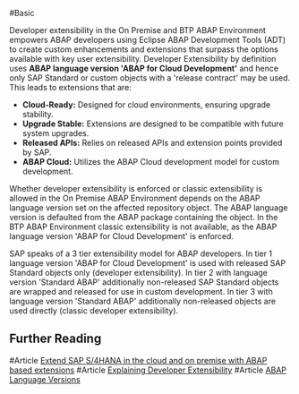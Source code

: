 #Basic 

Developer extensibility in the On Premise and BTP ABAP Environment empowers ABAP developers using Eclipse ABAP Development Tools (ADT) to create custom enhancements and extensions that surpass the options available with key user extensibility. Developer Extensibility by definition uses **ABAP language version 'ABAP for Cloud Development'** and hence only SAP Standard or custom objects with a 'release contract' may be used. This leads to extensions that are: 

- **Cloud-Ready:** Designed for cloud environments, ensuring upgrade stability. 
- **Upgrade Stable:** Extensions are designed to be compatible with future system upgrades. 
- **Released APIs:** Relies on released APIs and extension points provided by SAP. 
- **ABAP Cloud:** Utilizes the ABAP Cloud development model for custom development. 

Whether developer extensibility is enforced or classic extensibility is allowed in the On Premise ABAP Environment depends on the ABAP language version set on the affected repository object. The ABAP language version is defaulted from the ABAP package containing the object. In the BTP ABAP Environment classic extensibility is not available, as the ABAP language version 'ABAP for Cloud Development' is enforced.

SAP speaks of a 3 tier extensibility model for ABAP developers. In tier 1 language version 'ABAP for Cloud Development' is used with released SAP Standard objects only (developer extensibility). In tier 2 with language version 'Standard ABAP' additionally non-released SAP Standard objects are wrapped and released for use in custom development. In tier 3 with language version 'Standard ABAP' additionally non-released objects are used directly (classic developer extensibility).

## Further Reading

#Article [Extend SAP S/4HANA in the cloud and on premise with ABAP based extensions](https://www.sap.com/documents/2022/10/52e0cd9b-497e-0010-bca6-c68f7e60039b.html)
#Article [Explaining Developer Extensibility](https://learning.sap.com/learning-journeys/practicing-clean-core-extensibility-for-sap-s-4hana-cloud/explaining-developer-extensibility_f2683861-d69e-4a59-9e3e-01e3cc20fb0f)
#Article [ABAP Language Versions](https://help.sap.com/doc/abapdocu_latest_index_htm/latest/en-US/index.htm?file=abenabap_versions.htm)

